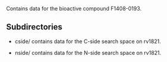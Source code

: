 Contains data for the bioactive compound F1408-0193.

## Subdirectories

- cside/ contains data for the C-side search space on rv1821.

- nside/ contains data for the N-side search space on rv1821.

